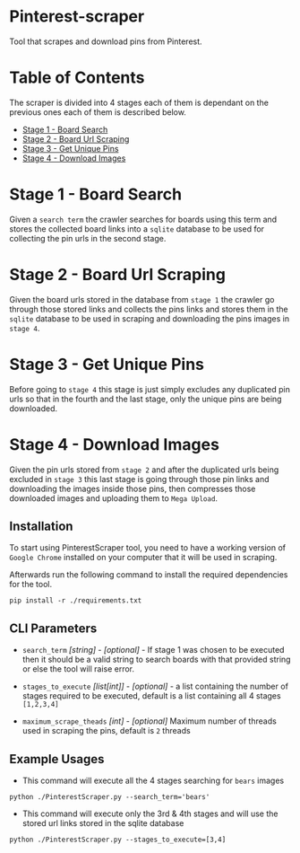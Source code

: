 # Pinterest-scraper

Tool that scrapes and download pins from Pinterest.

# Table of Contents
The scraper is divided into 4 stages each of them is dependant on the previous ones each of them is described below. 
- [Stage 1 - Board Search](#stage1)
- [Stage 2 - Board Url Scraping](#stage2)
- [Stage 3 - Get Unique Pins](#stage3)
- [Stage 4 - Download Images](#stage4)

# Stage 1 - Board Search
Given a `search term` the crawler searches for boards using this term and stores the collected board links into a `sqlite` database to be used for collecting the pin urls in the second stage. 

# Stage 2 - Board Url Scraping
Given the board urls stored in the database from `stage 1` the crawler go through those stored links and collects the pins links and stores them in the `sqlite` database to be used in scraping and downloading the pins images in `stage 4`. 

# Stage 3 - Get Unique Pins
Before going to `stage 4` this stage is just simply excludes any duplicated pin urls so that in the fourth and the last stage, only the unique pins are being downloaded. 

# Stage 4 - Download Images
Given the pin urls stored from `stage 2` and after the duplicated urls being excluded in `stage 3` this last stage is going through those pin links and downloading the images inside those pins, then compresses those downloaded images and uploading them to `Mega Upload`. 

## Installation
To start using PinterestScraper tool, you need to have a working version of `Google Chrome` installed on your computer that it will be used in scraping. 

Afterwards run the following command to install the required dependencies for the tool. 
```
pip install -r ./requirements.txt
```
## CLI Parameters

* `search_term` _[string]_ - _[optional]_ - If stage 1 was chosen to be executed then it should be a valid string to search boards with that provided string or else the tool will raise error. 

* `stages_to_execute` _[list[int]]_ - _[optional]_ - a list containing the number of stages required to be executed, default is a list containing all 4 stages `[1,2,3,4]`

* `maximum_scrape_theads` _[int]_ - _[optional]_ Maximum number of threads used in scraping the pins, default is `2` threads

## Example Usages


* This command will execute all the 4 stages searching for `bears` images
```shell
python ./PinterestScraper.py --search_term='bears'
```


* This command will execute only the 3rd & 4th stages and will use the stored url links stored in the sqlite database
```shell
python ./PinterestScraper.py --stages_to_execute=[3,4]
```


